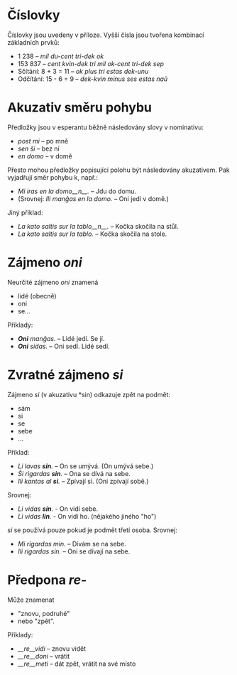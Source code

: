# Číslovky

Číslovky jsou uvedeny v příloze. Vyšší čísla jsou tvořena kombinací základních prvků:

- 1 238                     – *mil du-cent tri-dek ok*
- 153 837                   – *cent kvin-dek tri mil ok-cent tri-dek sep*
- Sčítání:      8 + 3 = 11 – *ok plus tri estas dek-unu*
- Odčítání:     15 - 6 = 9 – *dek-kvin minus ses estas naŭ*

# Akuzativ směru pohybu

Předložky jsou v esperantu běžně následovány slovy v nominativu:

- *post mi* – po mně
- *sen ŝi* – bez ní
- *en domo* – v domě

Přesto mohou předložky popisující polohu být následovány akuzativem. Pak vyjadřují směr pohybu k, např.:

- *Mi iras en la domo__n__.* – Jdu do domu.
- (Srovnej: *Ili manĝas en la domo.* – Oni jedí v domě.)

Jiný příklad:

- *La kato saltis sur la tablo__n__.* – Kočka skočila na stůl.
- *La kato saltis sur la tablo.* – Kočka skočila na stole.

# Zájmeno *oni*

Neurčité zájmeno *oni* znamená

- lidé (obecně)
- oni
- se...

Příklady:

- *__Oni__ manĝas.* – Lidé jedí. Se jí.
- *__Oni__ sidas.* – Oni sedí. Lidé sedí.
 

# Zvratné zájmeno *si*

Zájmeno *si* (v akuzativu *sin) odkazuje zpět na podmět:

- sám
- si
- se
- sebe
- ...

Příklad:

- *Li lavas __sin__.* – On se umývá. (On umývá sebe.)
- *Ŝi rigardas __sin__.* – Ona se dívá na sebe.
- *Ili kantas al __si__.* – Zpívají si. (Oni zpívají sobě.)

Srovnej:

- *Li vidas __sin__.* - On vidí sebe.
- *Li vidas __lin__.* - On vidí ho. (nějakého jiného "ho")

*si* se používá pouze pokud je podmět třetí osoba. Srovnej:

- *Mi rigardas min.* – Dívám se na sebe.
- *Ili rigardas sin.* – Oni se dívají na sebe.



# Předpona *re-*

Může znamenat

- "znovu, podruhé"
- nebo "zpět".

Příklady:

- *__re__vidi* – znovu vidět
- *__re__doni* – vrátit 
- *__re__meti* – dát zpět, vrátit na své místo

 
